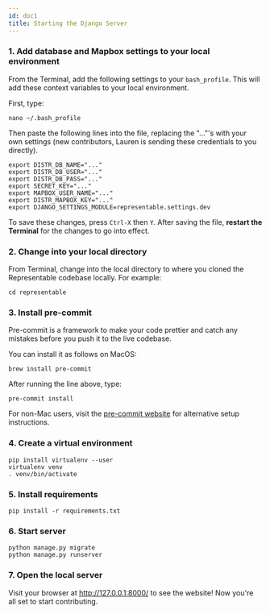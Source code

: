 ```yaml
---
id: doc1
title: Starting the Django Server
---
```


### 1. Add database and Mapbox settings to your local environment

From the Terminal, add the following settings to your `bash_profile`. This will add these context variables to your local environment. 

First, type:
```
nano ~/.bash_profile
```

Then paste the following lines into the file, replacing the "..."'s with your own settings (new contributors, Lauren is sending these credentials to you directly).

```
export DISTR_DB_NAME="..."
export DISTR_DB_USER="..."
export DISTR_DB_PASS="..."
export SECRET_KEY="..."
export MAPBOX_USER_NAME="..."
export DISTR_MAPBOX_KEY="..."
export DJANGO_SETTINGS_MODULE=representable.settings.dev
```

To save these changes, press `Ctrl-X` then `Y`. After saving the file, **restart the Terminal** for the changes to go into effect.

### 2. Change into your local directory

From Terminal, change into the local directory to where you cloned the Representable codebase locally. For example:

```
cd representable
```

### 3. Install pre-commit

Pre-commit is a framework to make your code prettier and catch any mistakes before you push it to the live
codebase.

You can install it as follows on MacOS:

```
brew install pre-commit
```

After running the line above, type:

```
pre-commit install
```

For non-Mac users, visit the [pre-commit website](https://pre-commit.com/) for alternative setup instructions.

### 4. Create a virtual environment

```
pip install virtualenv --user
virtualenv venv
. venv/bin/activate
```

### 5. Install requirements

```
pip install -r requirements.txt
```

### 6. Start server

```
python manage.py migrate
python manage.py runserver
```

### 7. Open the local server

Visit your browser at http://127.0.0.1:8000/ to see the website! Now you're all set to start contributing.
